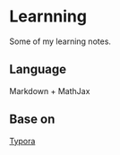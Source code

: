 # Learnning

Some of my learning notes.

## Language
Markdown + MathJax

## Base on
[Typora](http://www.typora.io/)
